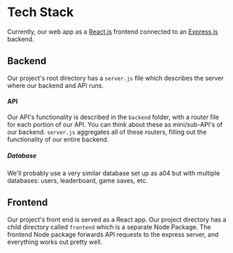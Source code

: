 # Tech Stack

Currently, our web app as a [React.js](https://reactjs.org) frontend connected to an [Express.js](https://expressjs.com) backend. 

## Backend

Our project's root directory has a `server.js` file which describes the server where our backend and API runs.

#### API

Our API's functionality is described in the `backend` folder, with a router file for each portion of our API. You can think about these as mini/sub-API's of our backend. `server.js` aggregates all of these routers, filling out the functionality of our entire backend.

##### Database

We'll probably use a very similar database set up as a04 but with multiple databases: users, leaderboard, game saves, etc.

## Frontend

Our project's front end is served as a React app. Our project directory has a child directory called `frontend` which is a separate Node Package. The frontend Node package forwards API requests to the express server, and everything works out pretty well.